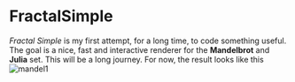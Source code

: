 # FractalSimple

*Fractal Simple* is my first attempt, for a long time, to code something useful. The goal is a nice, fast and interactive
renderer for the **Mandelbrot** and **Julia** set. This will be a long journey. For now, the result looks like this 
![mandel1](https://user-images.githubusercontent.com/462611/50718430-c865e700-108f-11e9-9250-434e453f6376.png)


